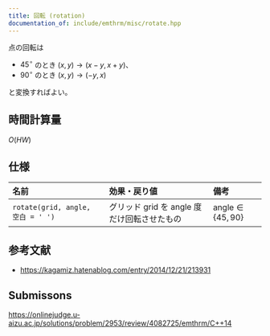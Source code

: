 ```yaml
---
title: 回転 (rotation)
documentation_of: include/emthrm/misc/rotate.hpp
---
```


点の回転は

- $45^\circ$ のとき $(x, y) \rightarrow (x - y, x + y)$、
- $90^\circ$ のとき $(x, y) \rightarrow (-y, x)$

と変換すればよい。


## 時間計算量

$O(HW)$


## 仕様

|名前|効果・戻り値|備考|
|:--|:--|:--|
|`rotate(grid, angle, 空白 = ' ')`|グリッド $\mathrm{grid}$ を $\mathrm{angle}$ 度だけ回転させたもの|$\mathrm{angle} \in \lbrace 45, 90 \rbrace$|


## 参考文献

- https://kagamiz.hatenablog.com/entry/2014/12/21/213931


## Submissons

https://onlinejudge.u-aizu.ac.jp/solutions/problem/2953/review/4082725/emthrm/C++14
